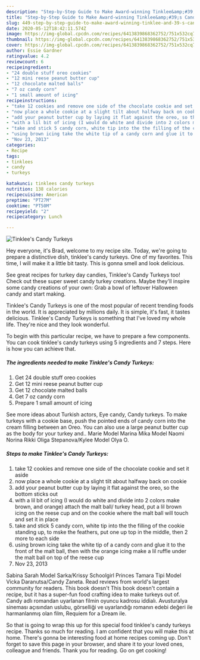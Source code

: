 ```yaml
---
description: "Step-by-Step Guide to Make Award-winning Tinklee&amp;#39;s Candy Turkeys"
title: "Step-by-Step Guide to Make Award-winning Tinklee&amp;#39;s Candy Turkeys"
slug: 449-step-by-step-guide-to-make-award-winning-tinklee-and-39-s-candy-turkeys
date: 2020-05-12T18:42:11.574Z
image: https://img-global.cpcdn.com/recipes/6413839868362752/751x532cq70/tinklees-candy-turkeys-recipe-main-photo.jpg
thumbnail: https://img-global.cpcdn.com/recipes/6413839868362752/751x532cq70/tinklees-candy-turkeys-recipe-main-photo.jpg
cover: https://img-global.cpcdn.com/recipes/6413839868362752/751x532cq70/tinklees-candy-turkeys-recipe-main-photo.jpg
author: Essie Gardner
ratingvalue: 4.2
reviewcount: 6
recipeingredient:
- "24 double stuff oreo cookies"
- "12 mini reese peanut butter cup"
- "12 chocolate malted balls"
- "7 oz candy corn"
- "1 small amount of icing"
recipeinstructions:
- "take 12 cookies and remove one side of the chocolate cookie and set it aside"
- "now place a whole cookie at a slight tilt about halfway back on cookie"
- "add your peanut butter cup by laying it flat against the oreo, so the bottom sticks out"
- "with a lil bit of icing (I would do white and divide into 2 colors make brown, and orange) attach the malt ball/ turkey head, put a lil brown icing on the reese cup and on the cookie where the malt ball will touch and set it in place"
- "take and stick 5 candy corn, white tip into the the filling of the cookie standing up, to mske the feathers, put one up top in the middle,  then 2 more to each side"
- "using brown icing take the white tip of a candy corn and glue it to the front of the malt ball, then with the orange icing make a lil ruffle under the malt ball on top of the reese cup"
- "Nov 23, 2013"
categories:
- Recipe
tags:
- tinklees
- candy
- turkeys

katakunci: tinklees candy turkeys 
nutrition: 138 calories
recipecuisine: American
preptime: "PT27M"
cooktime: "PT50M"
recipeyield: "2"
recipecategory: Lunch

---
```



![Tinklee&#39;s Candy Turkeys](https://img-global.cpcdn.com/recipes/6413839868362752/751x532cq70/tinklees-candy-turkeys-recipe-main-photo.jpg)

Hey everyone, it's Brad, welcome to my recipe site. Today, we're going to prepare a distinctive dish, tinklee&#39;s candy turkeys. One of my favorites. This time, I will make it a little bit tasty. This is gonna smell and look delicious.

See great recipes for turkey day candies, Tinklee&#39;s Candy Turkeys too! Check out these super sweet candy turkey creations. Maybe they&#39;ll inspire some candy creations of your own: Grab a bowl of leftover Halloween candy and start making.

Tinklee&#39;s Candy Turkeys is one of the most popular of recent trending foods in the world. It is appreciated by millions daily. It is simple, it's fast, it tastes delicious. Tinklee&#39;s Candy Turkeys is something that I've loved my whole life. They're nice and they look wonderful.


To begin with this particular recipe, we have to prepare a few components. You can cook tinklee&#39;s candy turkeys using 5 ingredients and 7 steps. Here is how you can achieve that.

<!--inarticleads1-->

##### The ingredients needed to make Tinklee&#39;s Candy Turkeys:

1. Get 24 double stuff oreo cookies
1. Get 12 mini reese peanut butter cup
1. Get 12 chocolate malted balls
1. Get 7 oz candy corn
1. Prepare 1 small amount of icing


See more ideas about Turkish actors, Eye candy, Candy turkeys. To make turkeys with a cookie base, push the pointed ends of candy corn into the cream filling between an Oreo. You can also use a large peanut butter cup as the body for your turkey and.. Marie Model Marina Mika Model Naomi Norina Rikki Oliga Stepanova/Kylee Model Olya O. 

<!--inarticleads2-->

##### Steps to make Tinklee&#39;s Candy Turkeys:

1. take 12 cookies and remove one side of the chocolate cookie and set it aside
1. now place a whole cookie at a slight tilt about halfway back on cookie
1. add your peanut butter cup by laying it flat against the oreo, so the bottom sticks out
1. with a lil bit of icing (I would do white and divide into 2 colors make brown, and orange) attach the malt ball/ turkey head, put a lil brown icing on the reese cup and on the cookie where the malt ball will touch and set it in place
1. take and stick 5 candy corn, white tip into the the filling of the cookie standing up, to mske the feathers, put one up top in the middle,  then 2 more to each side
1. using brown icing take the white tip of a candy corn and glue it to the front of the malt ball, then with the orange icing make a lil ruffle under the malt ball on top of the reese cup
1. Nov 23, 2013


Sabina Sarah Model Sarka/Krissy Schoolgirl Princes Tamara Tipi Model Vicka Daranutsa/Candy Zaneta. Read reviews from world&#39;s largest community for readers. This book doesn&#39;t This book doesn&#39;t contain a recipe, but it has a super-fun food crafting idea to make turkeys out of. Candy adlı romandan uyarlanan filmin oyuncu kadrosu iddialı. Avusturalya sineması açısından uslubu, görselliği ve uyarlandığı romanın edebi değeri ile harmanlanmış olan film, Requiem for a Dream ile. 

So that is going to wrap this up for this special food tinklee&#39;s candy turkeys recipe. Thanks so much for reading. I am confident that you will make this at home. There's gonna be interesting food at home recipes coming up. Don't forget to save this page in your browser, and share it to your loved ones, colleague and friends. Thank you for reading. Go on get cooking!
